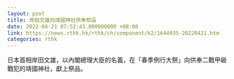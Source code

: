 ```yaml
---
layout: post
title: 岸田文雄向靖國神社供奉祭品
date: 2022-04-21 07:52:43.000000000 +08:00
link: https://news.rthk.hk/rthk/ch/component/k2/1644935-20220421.htm
categories: rthk
---
```


日本首相岸田文雄，以內閣總理大臣的名義，在「春季例行大祭」向供奉二戰甲級戰犯的靖國神社，獻上祭品。
